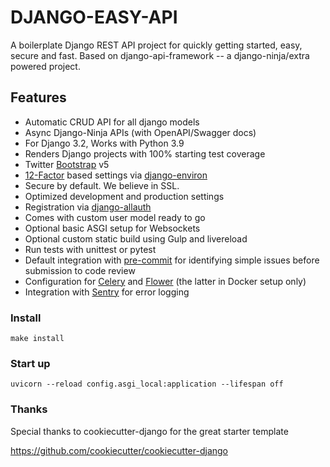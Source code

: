 # DJANGO-EASY-API 
A boilerplate Django REST API project for quickly getting started, easy, secure and fast.
Based on django-api-framework -- a django-ninja/extra powered project.

## Features
-   Automatic CRUD API for all django models
-   Async Django-Ninja APIs (with OpenAPI/Swagger docs)
-   For Django 3.2, Works with Python 3.9
-   Renders Django projects with 100% starting test coverage
-   Twitter [Bootstrap](https://github.com/twbs/bootstrap) v5
-   [12-Factor](http://12factor.net/) based settings via [django-environ](https://github.com/joke2k/django-environ)
-   Secure by default. We believe in SSL.
-   Optimized development and production settings
-   Registration via [django-allauth](https://github.com/pennersr/django-allauth)
-   Comes with custom user model ready to go
-   Optional basic ASGI setup for Websockets
-   Optional custom static build using Gulp and livereload
-   Run tests with unittest or pytest
-   Default integration with [pre-commit](https://github.com/pre-commit/pre-commit) for identifying simple issues before submission to code review
-   Configuration for [Celery](https://docs.celeryq.dev) and [Flower](https://github.com/mher/flower) (the latter in Docker setup only)
-   Integration with [Sentry](https://sentry.io/welcome/) for error logging

### Install
`make install
`
### Start up
`uvicorn --reload config.asgi_local:application --lifespan off`

### Thanks 
Special thanks to cookiecutter-django for the great starter template

https://github.com/cookiecutter/cookiecutter-django
